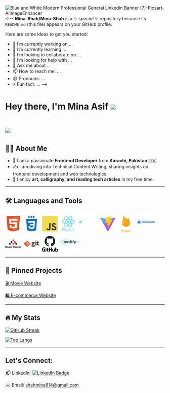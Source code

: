 <img width="3168" height="792" alt="Blue and White Modern Professional General Linkedin Banner (7)-Picsart-AiImageEnhancer" src="https://github.com/user-attachments/assets/b380cbd1-c401-4b86-9084-c59485cb4f87" /><!--
**Mina-Shah/Mina-Shah** is a ✨ _special_ ✨ repository because its `README.md` (this file) appears on your GitHub profile.

Here are some ideas to get you started:

- 🔭 I’m currently working on ...
- 🌱 I’m currently learning ...
- 👯 I’m looking to collaborate on ...
- 🤔 I’m looking for help with ...
- 💬 Ask me about ...
- 📫 How to reach me: ...
- 😄 Pronouns: ...
- ⚡ Fun fact: ...
-->
<h1>
  Hey there, I'm Mina Asif
  <img src="https://media.giphy.com/media/hvRJCLFzcasrR4ia7z/giphy.gif" width="30px"/>
<h1/> 

<img src="https://github.com/user-attachments/assets/3ae2938d-675e-4f5d-b2aa-25405e31789e" />


  
## :woman_technologist: About Me

- 🌱 I am a passionate **Frontend Developer** from **Karachi, Pakistan** 🇵🇰.
- ✍️ I am diving into Technical Content Writing, sharing insights on frontend development and web technologies.
- 🎨 I enjoy **art, calligraphy, and reading tech articles** in my free time.

---

## :hammer_and_wrench: Languages and Tools

<div>
  <img src="https://github.com/devicons/devicon/blob/master/icons/html5/html5-original.svg" title="HTML5" alt="HTML" width="50" height="50"/>&nbsp;
  <img src="https://github.com/devicons/devicon/blob/master/icons/css3/css3-plain-wordmark.svg" title="CSS3" alt="CSS" width="50" height="50"/>&nbsp;
  <img src="https://github.com/devicons/devicon/blob/master/icons/javascript/javascript-original.svg" title="JavaScript" alt="JavaScript" width="50" height="50"/>&nbsp;
  <img src="https://github.com/devicons/devicon/blob/master/icons/react/react-original-wordmark.svg" title="React" alt="React" width="50" height="50"/>&nbsp;
  <img src="https://github.com/devicons/devicon/blob/master/icons/tailwindcss/tailwindcss-original-wordmark.svg" title="TailwindCSS" alt="TailwindCSS" width="60" height="60"/>&nbsp;
  <img src="https://github.com/devicons/devicon/blob/master/icons/vitejs/vitejs-original.svg" title="Vite.js" alt="Vite.js" width="50" height="50"/>&nbsp;
  <img src="https://github.com/devicons/devicon/blob/master/icons/firebase/firebase-plain-wordmark.svg" title="Firebase" alt="Firebase" width="50" height="50"/>&nbsp;
  <img src="https://github.com/devicons/devicon/blob/master/icons/webpack/webpack-original-wordmark.svg" title="Webpack" alt="Webpack" width="60" height="60"/>&nbsp;
  <img src="https://github.com/devicons/devicon/blob/master/icons/reactrouter/reactrouter-original-wordmark.svg" title="React Router" alt="React Router" width="50" height="50"/>&nbsp;
  <img src="https://github.com/devicons/devicon/blob/master/icons/git/git-original-wordmark.svg" title="Git" alt="Git" width="50" height="50"/>&nbsp;
  <img src="https://github.com/devicons/devicon/blob/master/icons/github/github-original-wordmark.svg" title="GitHub" alt="GitHub" width="50" height="50"/>&nbsp;
  <img src="https://github.com/devicons/devicon/blob/master/icons/netlify/netlify-original-wordmark.svg" title="Netlify" alt="Netlify" width="60" height="60"/>&nbsp;
</div>

---

## 🚀 Pinned Projects
[🎬 Movie Website](https://movie-website-using-react.netlify.app/)

[🛍️ E-commerce Website](https://mina-ecommerce-website.netlify.app/)

---

## :fire: My Stats

[![GitHub Streak](http://github-readme-streak-stats.herokuapp.com?user=mina-shah&theme=dark&background=000000)](https://git.io/streak-stats)

[![Top Langs](https://github-readme-stats.vercel.app/api/top-langs/?username=mina-shah&layout=compact&theme=vision-friendly-dark)](https://github.com/anuraghazra/github-readme-stats)

---

## Let's Connect:
📬 LinkedIn: [![LinkedIn Badge](https://img.shields.io/badge/-MinaShah-blue?style=flat&logo=Linkedin&logoColor=white)](your-linkedin-url) 

✉️ Email: shahmina814@gmail.com
